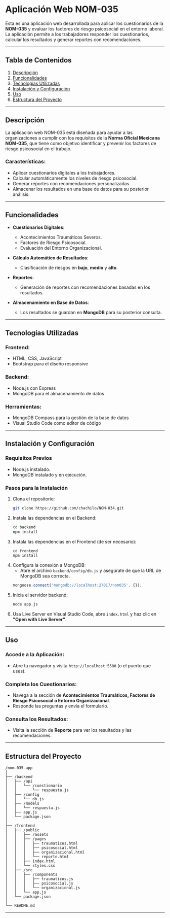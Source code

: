 # Aplicación Web NOM-035

Esta es una aplicación web desarrollada para aplicar los cuestionarios de la **NOM-035** y evaluar los factores de riesgo psicosocial en el entorno laboral. La aplicación permite a los trabajadores responder los cuestionarios, calcular los resultados y generar reportes con recomendaciones.

---

## Tabla de Contenidos

1. [Descripción](#descripción)
2. [Funcionalidades](#funcionalidades)
3. [Tecnologías Utilizadas](#tecnologías-utilizadas)
4. [Instalación y Configuración](#instalación-y-configuración)
5. [Uso](#uso)
6. [Estructura del Proyecto](#estructura-del-proyecto)

---

## Descripción

La aplicación web NOM-035 está diseñada para ayudar a las organizaciones a cumplir con los requisitos de la **Norma Oficial Mexicana NOM-035**, que tiene como objetivo identificar y prevenir los factores de riesgo psicosocial en el trabajo.

### Características:
- Aplicar cuestionarios digitales a los trabajadores.
- Calcular automáticamente los niveles de riesgo psicosocial.
- Generar reportes con recomendaciones personalizadas.
- Almacenar los resultados en una base de datos para su posterior análisis.

---

## Funcionalidades

- **Cuestionarios Digitales**:
  - Acontecimientos Traumáticos Severos.
  - Factores de Riesgo Psicosocial.
  - Evaluación del Entorno Organizacional.

- **Cálculo Automático de Resultados**:
  - Clasificación de riesgos en **bajo**, **medio** y **alto**.

- **Reportes**:
  - Generación de reportes con recomendaciones basadas en los resultados.

- **Almacenamiento en Base de Datos**:
  - Los resultados se guardan en **MongoDB** para su posterior consulta.

---

## Tecnologías Utilizadas

### **Frontend:**
- HTML, CSS, JavaScript
- Bootstrap para el diseño responsive

### **Backend:**
- Node.js con Express
- MongoDB para el almacenamiento de datos

### **Herramientas:**
- MongoDB Compass para la gestión de la base de datos
- Visual Studio Code como editor de código

---

## Instalación y Configuración

### **Requisitos Previos**
- Node.js instalado.
- MongoDB instalado y en ejecución.

### **Pasos para la Instalación**

1. Clona el repositorio:
   ```bash
   git clone https://github.com/chachilo/NOM-034.git
   ```
2. Instala las dependencias en el Backend:
   ```bash
   cd backend
   npm install
   ```
3. Instala las dependencias en el Frontend (de ser necesario):
   ```bash
   cd frontend
   npm install
   ```
4. Configura la conexión a MongoDB:
   - Abre el archivo `backend/config/db.js` y asegúrate de que la URL de MongoDB sea correcta.
   ```js
   mongoose.connect('mongodb://localhost:27017/nom035', {});
   ```
5. Inicia el servidor backend:
   ```bash
   node app.js
   ```
6. Usa Live Server en Visual Studio Code, abre `index.html` y haz clic en **"Open with Live Server"**.

---

## Uso

### **Accede a la Aplicación:**
- Abre tu navegador y visita `http://localhost:5500` (o el puerto que uses).

### **Completa los Cuestionarios:**
- Navega a la sección de **Acontecimientos Traumáticos, Factores de Riesgo Psicosocial o Entorno Organizacional**.
- Responde las preguntas y envía el formulario.

### **Consulta los Resultados:**
- Visita la sección de **Reporte** para ver los resultados y las recomendaciones.

---

## Estructura del Proyecto

```
/nom-035-app
│
├── /backend
│   ├── /api
│   │   └── /cuestionario
│   │       └── respuesta.js
│   ├── /config
│   │   └── db.js
│   ├── /models
│   │   └── respuesta.js
│   ├── app.js
│   └── package.json
│
├── /frontend
│   ├── /public
│   │   ├── /assets
│   │   ├── /pages
│   │   │   ├── traumaticos.html
│   │   │   ├── psicosocial.html
│   │   │   ├── organizacional.html
│   │   │   └── reporte.html
│   │   ├── index.html
│   │   └── styles.css
│   ├── /src
│   │   ├── /components
│   │   │   ├── traumaticos.js
│   │   │   ├── psicosocial.js
│   │   │   └── organizacional.js
│   │   └── app.js
│   └── package.json
│
└── README.md
```

---

